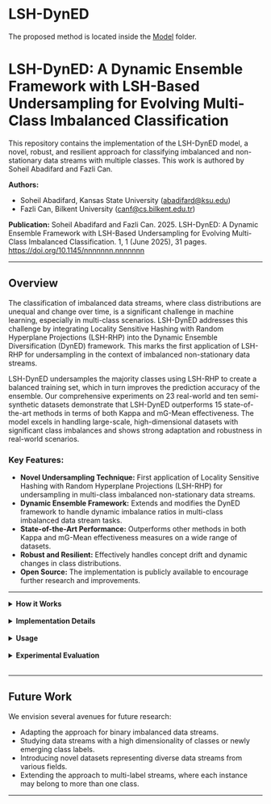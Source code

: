# LSH-DynED

The proposed method is located inside the [Model](Model) folder.

# LSH-DynED: A Dynamic Ensemble Framework with LSH-Based Undersampling for Evolving Multi-Class Imbalanced Classification

This repository contains the implementation of the LSH-DynED model, a novel, robust, and resilient approach for classifying imbalanced and non-stationary data streams with multiple classes. This work is authored by Soheil Abadifard and Fazli Can.

**Authors:**
* Soheil Abadifard, Kansas State University (abadifard@ksu.edu)
* Fazli Can, Bilkent University (canf@cs.bilkent.edu.tr)

**Publication:**
Soheil Abadifard and Fazli Can. 2025. LSH-DynED: A Dynamic Ensemble Framework with LSH-Based Undersampling for Evolving Multi-Class Imbalanced Classification. 1, 1 (June 2025), 31 pages. https://doi.org/10.1145/nnnnnnn.nnnnnnn

---

## Overview

The classification of imbalanced data streams, where class distributions are unequal and change over time, is a significant challenge in machine learning, especially in multi-class scenarios. LSH-DynED addresses this challenge by integrating Locality Sensitive Hashing with Random Hyperplane Projections (LSH-RHP) into the Dynamic Ensemble Diversification (DynED) framework. This marks the first application of LSH-RHP for undersampling in the context of imbalanced non-stationary data streams.

LSH-DynED undersamples the majority classes using LSH-RHP to create a balanced training set, which in turn improves the prediction accuracy of the ensemble. Our comprehensive experiments on 23 real-world and ten semi-synthetic datasets demonstrate that LSH-DynED outperforms 15 state-of-the-art methods in terms of both Kappa and mG-Mean effectiveness. The model excels in handling large-scale, high-dimensional datasets with significant class imbalances and shows strong adaptation and robustness in real-world scenarios.

### Key Features:

* **Novel Undersampling Technique:** First application of Locality Sensitive Hashing with Random Hyperplane Projections (LSH-RHP) for undersampling in multi-class imbalanced non-stationary data streams.
* **Dynamic Ensemble Framework:** Extends and modifies the DynED framework to handle dynamic imbalance ratios in multi-class imbalanced data stream tasks.
* **State-of-the-Art Performance:** Outperforms other methods in both Kappa and mG-Mean effectiveness measures on a wide range of datasets.
* **Robust and Resilient:** Effectively handles concept drift and dynamic changes in class distributions.
* **Open Source:** The implementation is publicly available to encourage further research and improvements.

---

<details>
<summary><b>How it Works</b></summary>

LSH-DynED operates in three main stages:

1.  **Prediction and Training:** A subset of the ensemble, the "selected components," predicts the label of incoming data instances via majority voting. These components are then trained on the new data instance.
2.  **Drift Detection and Adaptation:** The ADWIN drift detector monitors the system's performance. If drift is detected, a new component is trained on recent data from a balanced dataset created by our novel undersampling method and added to a pool of "reserved components".
3.  **Component Selection:** This stage updates the ensemble's components to maintain a balance between diversity and accuracy. Components are selected from the combined pool of "selected" and "reserved" components based on their accuracy and a modified Maximal Marginal Relevance (MMR) algorithm.

A key innovation in LSH-DynED is the use of **multi-sliding windows**, with each class allocating its own sliding window to buffer the most recent data samples of a fixed size. This ensures that minority classes remain consistently available for training, addressing the challenge of data availability in imbalanced streams.

The undersampling of majority classes is guided by the **Weighted Average of Ratios ($WAR_t$)**, which dynamically identifies majority classes based on their representation in the stream.
</details>

<br>

<details>
<summary><b>Implementation Details</b></summary>

The proposed method is implemented in **Python 3.11.7** and utilizes the following libraries:
* **River 0.21.1**
* **Faiss 1.7.4**

The base classifier used is a **Hoeffding Tree**.

### Dependencies:

* A list of all required packages can be found in the `requirements.txt` file.

### Reproducibility:

For the reproducibility of our results, our implementation is available on GitHub. We have provided all experimental details to make our approach open to new improvements. The baseline methods used for comparison are from the MOA framework, and the BELS implementation is also publicly available.
</details>

<br>

<details>
<summary><b>Usage</b></summary>

To run the LSH-DynED model, follow these steps:

1.  **Clone the repository:**
    ```bash
    git clone [https://github.com/user/LSH-DynED.git](https://github.com/user/LSH-DynED.git)
    cd LSH-DynED
    ```
2.  **Install dependencies:**
    ```bash
    pip install -r requirements.txt
    ```
3.  **Run the model:**
    ```python
    # Example script to run LSH-DynED on a dataset
    # (Please provide a more detailed script or instructions on how to run your code)
    ```

### Hyperparameters:

The default hyperparameter values used in our experiments are detailed in the paper and are set for broad applicability without tuning to any specific dataset. The optimal values we determined are as follows:
* **Active Components ($S_{slc}$):** 10
* **Training Samples ($n_{train}$):** 20
* **Test Samples ($n_{test}$):** 50
* **Hyperplanes ($n_v$):** 5

</details>

<br>

<details>
<summary><b>Experimental Evaluation</b></summary>

We conducted a thorough experimental evaluation on 33 imbalanced datasets, which include 23 real datasets and ten semi-synthetic data streams. The results show that LSH-DynED demonstrates superior performance, especially on datasets with dynamic imbalance ratios.

For a detailed analysis of our results, including performance on specific datasets and comparisons with 15 other methods, please refer to the full paper.
</details>

<br>

---

## Future Work

We envision several avenues for future research:
* Adapting the approach for binary imbalanced data streams.
* Studying data streams with a high dimensionality of classes or newly emerging class labels.
* Introducing novel datasets representing diverse data streams from various fields.
* Extending the approach to multi-label streams, where each instance may belong to more than one class.

---

<!-- ## Citation

If you use LSH-DynED in your research, please cite our paper:

 ```bibtex
@article{Abadifard2025LSHDynED,
  author = {Abadifard, Soheil and Can, Fazli},
  title = {LSH-DynED: A Dynamic Ensemble Framework with LSH-Based Undersampling for Evolving Multi-Class Imbalanced Classification},
  year = {2025},
  issue_date = {June 2025},
  publisher = {Association for Computing Machinery},
  address = {New York, NY, USA},
  volume = {1},
  number = {1},
  issn = {},
  url = {[https://doi.org/10.1145/nnnnnnn.nnnnnnn](https://doi.org/10.1145/nnnnnnn.nnnnnnn)},
  doi = {10.1145/nnnnnnn.nnnnnnn},
  journal = {},
  month = {jun},
  pages = {31},
  numpages = {31}
}-->
